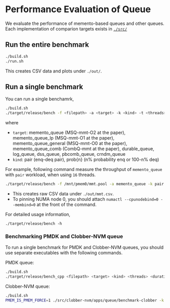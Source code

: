 # Performance Evaluation of Queue

We evaluate the performance of memento-based queues and other queues. Each implementation of comparion targets exists in [`./src/`](./src)

## Run the entire benchmark

```bash
./build.sh
./run.sh
```

This creates CSV data and plots under `./out/`.

## Run a single benchmark

You can run a single benchamrk,

```bash
./build.sh
./target/release/bench -f <filepath> -a <target> -k <kind> -t <threads> -i <init_nodes> -o <output>
```

where
- `target`: memento_queue (MSQ-mmt-O2 at the paper), memento_queue_lp (MSQ-mmt-O1 at the paper), memento_queue_general (MSQ-mmt-O0 at the paper), memento_queue_comb (CombQ-mmt at the paper), durable_queue, log_queue, dss_queue, pbcomb_queue, crndm_queue
- `kind`: pair (enq-deq pair), prob{n} (n% probability enq or 100-n% deq)

For example, following command measure the throughput of `memento_queue` with `pair` workload, when using `16` threads.

```bash
./target/release/bench -f /mnt/pmem0/mmt.pool -a memento_queue -k pair -t 16 -i 0 -o ./out/mmt.csv
```

- This creates raw CSV data under `./out/mmt.csv`.
- To pinning NUMA node 0, you should attach `numactl --cpunodebind=0 --membind=0` at the front of the command.


For detailed usage information,

```
./target/release/bench -h
```

### Benchmarking PMDK and Clobber-NVM queue

To run a single benchmark for PMDK and Clobber-NVM queues, you should use separate executables with the following commands.

PMDK queue:

```bash
./build.sh
./target/release/bench_cpp <filepath> <target> <kind> <threads> <duration> <init_nodes> <output> # <target> should be "pmdk_queue"
```

Clobber-NVM queue:

```bash
./build.sh
PMEM_IS_PMEM_FORCE=1 ./src/clobber-nvm/apps/queue/benchmark-clobber -k <kind> -t <threads> -d 8 -s <duration> -i <init_nodes> -o <output>
```


